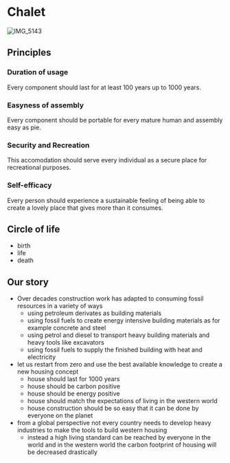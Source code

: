 # Chalet

![IMG_5143](https://github.com/user-attachments/assets/8c63dfef-b072-4daf-b936-ec778f790b79)

## Principles

### Duration of usage
Every component should last for at least 100 years up to 1000 years.


### Easyness of assembly
Every component should be portable for every mature human and assembly easy as pie.


### Security and Recreation
This accomodation should serve every individual as a secure place for recreational purposes.


### Self-efficacy
Every person should experience a sustainable feeling of being able to create a lovely place that gives more than it consumes.

## Circle of life
* birth
* life
* death

## Our story

* Over decades construction work has adapted to consuming fossil resources in a variety of ways
  * using petroleum derivates as building materials
  * using fossil fuels to create energy intensive building materials as for example concrete and steel
  * using petrol and diesel to transport heavy building materials and heavy tools like excavators
  * using fossil fuels to supply the finished building with heat and electricity
* let us restart from zero and use the best available knowledge to create a new housing concept
  * house should last for 1000 years
  * house should be carbon positive
  * house should be energy positive
  * house should match the expectations of living in the western world
  * house construction should be so easy that it can be done by everyone on the planet
* from a global perspective not every country needs to develop heavy industries to make the tools to build western housing
  * instead a high living standard can be reached by everyone in the world and in the western world the carbon footprint of housing will be decreased drastically
